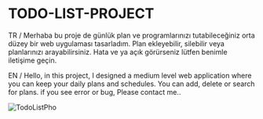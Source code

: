 # TODO-LIST-PROJECT

TR / Merhaba bu proje de günlük plan ve programlarınızı tutabileceğiniz orta düzey bir web uygulaması tasarladım.
Plan ekleyebilir, silebilir veya planlarınızı arayabilirsiniz. Hata ve ya açık görürseniz lütfen benimle iletişime geçin.

EN / Hello, in this project, I designed a medium level web application where you can keep your daily plans and schedules.
You can add, delete or search for plans. if you see error or bug, Please contact me..



![TodoListPho](https://github.com/HamzaDogann/TODO-LIST-PROJECT/assets/93007915/651ace77-922a-415a-8fa8-3f92fcaf820a)
